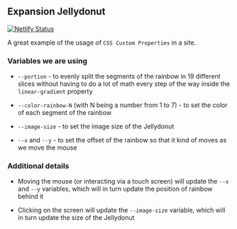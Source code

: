 ## Expansion Jellydonut

[![Netlify Status](https://api.netlify.com/api/v1/badges/ea0f2d67-af11-44b1-a62b-c670106fbfff/deploy-status)](https://app.netlify.com/sites/jelly-donut/deploys)

A great example of the usage of `CSS Custom Properties` in a site.

### Variables we are using

- `--portion` - to evenly split the segments of the rainbow in 19 different slices without having to do a lot of math every step of the way inside the `linear-gradient` property

- `--color-rainbow-N` (with N being a number from 1 to 7) - to set the color of each segment of the rainbow

- `--image-size` - to set the image size of the Jellydonut

- `--x` and `--y` - to set the offset of the rainbow so that it kind of moves as we move the mouse

### Additional details

- Moving the mouse (or interacting via a touch screen) will update the `--x` and `--y` variables, which will in turn update the position of rainbow behind it

- Clicking on the screen will update the `--image-size` variable, which will in turn update the size of the Jellydonut